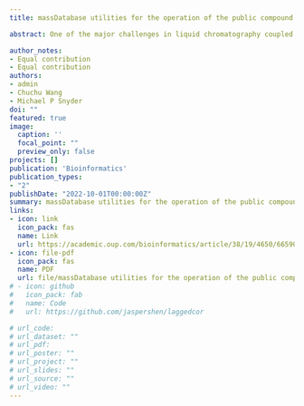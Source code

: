 ```yaml
---
title: massDatabase utilities for the operation of the public compound and pathway database

abstract: One of the major challenges in liquid chromatography coupled to mass spectrometry data is converting many metabolic feature entries to biological function information, such as metabolite annotation and pathway enrichment, which are based on the compound and pathway databases. Multiple online databases have been developed. However, no tool has been developed for operating all these databases for biological analysis. Therefore, we developed massDatabase, an R package that operates the online public databases and combines with other tools for streamlined compound annotation and pathway enrichment. massDatabase is a flexible, simple and powerful tool that can be installed on all platforms, allowing the users to leverage all the online public databases for biological function mining. A detailed tutorial and a case study are provided in the Supplementary Material. 

author_notes:
- Equal contribution
- Equal contribution
authors:
- admin
- Chuchu Wang
- Michael P Snyder
doi: ""
featured: true
image:
  caption: ''
  focal_point: ""
  preview_only: false
projects: []
publication: 'Bioinformatics'
publication_types:
- "2"
publishDate: "2022-10-01T00:00:00Z"
summary: massDatabase utilities for the operation of the public compound and pathway database
links:
- icon: link
  icon_pack: fas
  name: Link
  url: https://academic.oup.com/bioinformatics/article/38/19/4650/6659093?login=false
- icon: file-pdf
  icon_pack: fas
  name: PDF
  url: file/massDatabase utilities for the operation of the public compound and pathway database.pdf
# - icon: github
#   icon_pack: fab
#   name: Code
#   url: https://github.com/jaspershen/laggedcor

# url_code: 
# url_dataset: ""
# url_pdf: 
# url_poster: ""
# url_project: ""
# url_slides: ""
# url_source: ""
# url_video: ""
---
```


